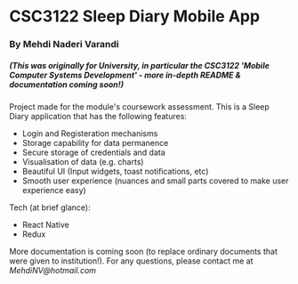 # CSC3122 Sleep Diary Mobile App 
### By Mehdi Naderi Varandi
##### (This was originally for University, in particular the CSC3122 'Mobile Computer Systems Development' - more in-depth README & documentation coming soon!)


Project made for the module's coursework assessment. This is a Sleep Diary application that has the following features:
* Login and Registeration mechanisms 
* Storage capability for data permanence 
* Secure storage of credentials and data
* Visualisation of data (e.g. charts)
* Beautiful UI (Input widgets, toast notifications, etc)
* Smooth user experience (nuances and small parts covered to make user experience easy)

Tech (at brief glance):
* React Native
* Redux

More documentation is coming soon (to replace ordinary documents that were given to institution!). For any questions, please contact me at _MehdiNV@hotmail.com_
